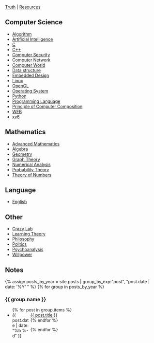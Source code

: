 [Truth](/truth) | [Resources](/resources)

## Computer Science

- [Algorithm](/algorithm-learning)
- [Artificial Intelligence](/ai)
- [C](/c-learning)
- [C++ ](/cpp-learning)
- [Computer Security](/computer-security)
- [Computer Network](/computer-network)
- [Computer World](/computer)
- [Data structure](/data-structure)
- [Embedded Design](/embedded-design)
- [Linux](/linux-learning)
- [OpenGL](/opengl-learning)
- [Operating System](/operating-system)
- [Python](/python-learning)
- [Programming Language](/programming-language)
- [Principle of Computer Composition](/computer-system)
- [WEB](/web-program)
- [xv6](/xv6-book)

## Mathematics

- [Advanced Mathematics](/advanced-mathematics)
- [Algebra](/algebra)
- [Geometry](/geometry)
- [Graph Theory](/graph-theory)
- [Numerical Analysis](/numerical-analysis)
- [Probability Theory](/probability-theory)
- [Theory of Numbers](/theory-of-numbers)

## Language

- [English](/english)

## Other

- [Crazy Lab](/lab)
- [Learning Theory](/learning-theory)
- [Philosophy](/philosophy)
- [Politics](/politics)
- [Psychoanalysis](/psychoanalysis)
- [Willpower](/self-control)

## Notes

{% assign posts_by_year = site.posts | group_by_exp:"post", "post.date | date: '%Y' " %}
{% for group in posts_by_year %}

<h3>{{ group.name }}</h3>
<ul>
    {% for post in group.items %}
    <li><div style="width:60px;float:left;">{{ post.date | date: "%b %-d" }}</div> <a href="{{ site.baseurl }}{{ post.url }}">{{ post.title }}</a></li>
    {% endfor %}
</ul>
{% endfor %}

